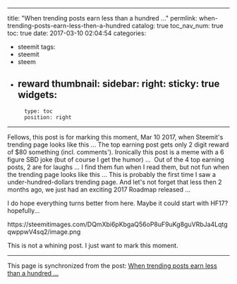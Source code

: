 
---
title: "When trending posts earn less than a hundred ..."
permlink: when-trending-posts-earn-less-then-a-hundred
catalog: true
toc_nav_num: true
toc: true
date: 2017-03-10 02:04:54
categories:
- steemit
tags:
- steemit
- steem
- reward
thumbnail: 
sidebar:
    right:
        sticky: true
widgets:
    -
        type: toc
        position: right
---


<html>
<p>Fellows, this post is for marking this moment, Mar 10 2017, when Steemit's trending page looks like this ... The top earning post gets only 2 digit reward of $80 something (incl. comments'). Ironically this post is a meme with a 6 figure SBD joke (but of course I get the humor) ... &nbsp;Out of the 4 top earning posts, 2 are for laughs ... I find them fun when I read them, but not fun when the trending page looks like this ... This is probably the first time I saw a under-hundred-dollars trending page. And let's not forget that less then 2 months ago, we just had an exciting 2017 Roadmap released ...</p>
<p>I do hope everything turns better from here. Maybe it could start with HF17? hopefully...&nbsp;</p>
<p>https://steemitimages.com/DQmXbi6pKbgaQ56oP8uF9uKg8guVRbJa4LqtgqwppwV4sq2/image.png</p>
<p>This is not a whining post. I just want to mark this moment.</p>
</html>

- - -

This page is synchronized from the post: [When trending posts earn less than a hundred ...](https://steemit.com/@deanliu/when-trending-posts-earn-less-then-a-hundred)
